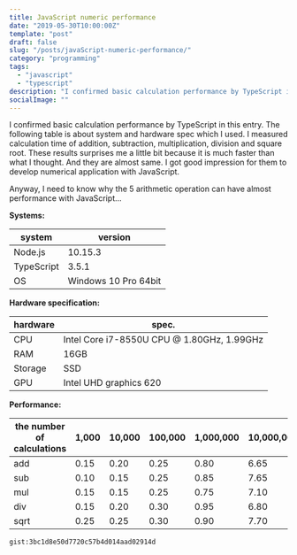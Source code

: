 ```yaml
---
title: JavaScript numeric performance
date: "2019-05-30T10:00:00Z"
template: "post"
draft: false
slug: "/posts/javaScript-numeric-performance/"
category: "programming"
tags:
  - "javascript"
  - "typescript"
description: "I confirmed basic calculation performance by TypeScript in this entry.  used. I measured calculation time of addition, subtraction, multiplication, division and square root. These results surprises me a little bit because it is much faster than what I thought. And they are almost same. "
socialImage: ""
---
```

I confirmed basic calculation performance by TypeScript in this entry. The following table is about system and hardware spec which I used. I measured calculation time of addition, subtraction, multiplication, division and square root. These results surprises me a little bit because it is much faster than what I thought. And they are almost same. I got good impression for them to develop numerical application with JavaScript.

Anyway, I need to know why the 5 arithmetic operation can have almost performance with JavaScript... 

**Systems:**

| system     | version              |
| ---------- | -------------------- |
| Node.js    | 10.15.3              |
| TypeScript | 3.5.1                |
| OS         | Windows 10 Pro 64bit |

**Hardware specification:**

| hardware | spec.                                      |
| -------- | ------------------------------------------ |
| CPU      | Intel Core i7-8550U CPU @ 1.80GHz, 1.99GHz |
| RAM      | 16GB                                       |
| Storage  | SSD                                        |
| GPU      | Intel UHD graphics 620                     |


**Performance:**

| the number of calculations | 1,000 | 10,000 | 100,000 | 1,000,000 | 10,000,000 | 100,000,000 |
| -------------------------- | ----- | ------ | ------- | --------- | ---------- | ----------- |
| add                        | 0.15  | 0.20   | 0.25    | 0.80      | 6.65       | 62.15       |
| sub                        | 0.10  | 0.15   | 0.25    | 0.85      | 7.65       | 62.40       |
| mul                        | 0.15  | 0.15   | 0.25    | 0.75      | 7.10       | 64.10       |
| div                        | 0.15  | 0.20   | 0.30    | 0.95      | 6.80       | 61.50       |
| sqrt                       | 0.25  | 0.25   | 0.30    | 0.90      | 7.70       | 70.80       |

`gist:3bc1d8e50d7720c57b4d014aad02914d`